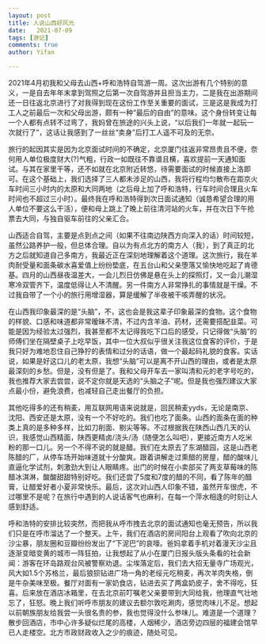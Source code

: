 ```yaml
---
layout: post
title: 人说山西好风光
date:   2021-07-09
tags: [游记]
comments: true
author: Yifan

---
```


2021年4月初我和父母去山西+呼和浩特自驾游一周。这次出游有几个特别的意义，一是自去年年末拿到驾照之后第一次自驾游并且担当主力，二是我在出游期间还一日往返北京进行了对我得到现在这份工作至关重要的面试，三是这是我成为打工人之前最后一次和父母出游，颇有一种“最后的自由”的意味。这个身份转变让每一个人都有点转不过弯了，我妈曾在旅途的兴头上说，“以后我们一年就一起玩一次就行了”，这话让我感到了一丝丝“卖身”后打工人遥不可及的无奈。

旅行的起因其实是因为北京面试时间的不确定，北京厦门往返非常昂贵且不便，奈何用人单位极度财大(?)气粗，行政一如既往不靠谱且横，喜欢提前一天通知面试。与其在家里干等，还不如就在北京附近转悠，待需要面试的时候直接上洛即可。在这个基础上，我们选择了三人都未涉足的山西，我将行程均匀散布在距京火车时间三小时内的太原和大同两地（之后母上加了呼和浩特，行车时间合理且火车时间也不超过三小时）。最终我在呼和浩特得到次日面试通知（诚恳希望合理的用人单位不要这么干活），便和母上跳上了晚上前往清河站的火车，并在次日下午抢票去大同，与独自驱车前往的父亲汇合。

山西适合自驾，主要是点到点之间（如果不往南边陕西方向深入的话）时间较短，虽然公路养护一般，但总体合理。自以为有点北方的南方人（我），到了真正的北方之后就知道自己多南方，我最近正在深刻地理解着这个道理。这次旅行，我在羊肉耐受量和面条碳水喜爱值上纷纷垫底，在五台山和父亲堕落又愉快地吃起了肯德基。四月的山西昼夜温差大，一会儿烈日仿佛是悬在头上的探照灯，又一会儿潮湿寒冷双管齐下，温度低得让人不清醒。另一件南方人非常挣扎的事情就是干燥。不过我自带了一个小的旅行用增湿器，算是缓解了半夜被干咳弄醒的状况。

在山西我印象最深的是“头脑”，不，这也会是我这辈子印象最深的食物。这个食物的样貌、口感和味道都非常暧昧不清，不过内含羊油、药材，还需要搭配韭菜。可能是因为经验太过强烈，我甚至都不太记得我吃下口后的感受，只记得做“头脑”的师傅们坐在隔壁桌子上吃早饭，其中一位大叔似乎很关注我这位食客的评价，于是我只好为难地忍住自己狰狞的表情和过分的话语，做一个最起码礼貌的食客。实话说，如果是好这口儿的老太原，我想“头脑”可以是离不开山西的理由，或者是太原最深刻的乡愁。但是，没有但是了。我和父母开车去一家叫清和元的老字号吃的，我也推荐大家去尝尝，说不定你就是天选的“头脑之子”呢。但是我也强烈建议大家点最小份，避免浪费，也减轻自己走出餐厅的负担。

其他吃得多的还有稍麦，用互联网用语来说就是，回民稍麦yyds，无论是南京、沈阳、西安还是太原，没有一个不好吃的。我们也吃了面条。山西的面条在面的种类上真的是多种多样，比如刀削面、剔尖等等。不过根据我在陕西山西几天的认识，我感觉山西精面，陕西更精卤/浇头/汤（随便怎么叫吧），更接近南方人吃米粉的那一口儿。另一个不得不说的就是醋。我们在太原去了东湖醋园，这是山西老陈醋的厂，从停车场开始味道就十分酸爽。跟着讲解走过熏醋的房屋，醋的酸味儿直逼化学试剂，刺激劲大到让人眼睛疼。出门的时候在小卖部买了两支草莓味的陈醋冰淇淋，酸酸甜甜特别好吃。我们还尝了5度和7度的醋的不同，看了陈年的醋膏，让醋爱好者小夏非常快乐。最后，这次对山西人印象不错，虽然开车很虎，不过哪里不是呢？在旅行中遇到的人说话客气也麻利，在每一个萍水相逢的时刻让人感到舒适。

呼和浩特的安排比较突然，而把我从呼市拽去北京的面试通知也毫无预告，所以我们只是在呼市溜达了一个整天。上午，我们在酒店的房间阳台上观看了吹向北京的沙尘暴，朋友圈和豆瓣纷纷发出了“下泥巴”的哀嚎。爸妈拿着手机对着漫天沙尘且逐渐变暗变黄的城市一阵狂拍，让我想起了从小在厦门日报头版头条看的社会新闻：游客在环岛路观台风被警察劝退。尘埃落定后，我们去大招无量寺广场观光，风大如1.5个苏格兰，最后狼狈钻进广场一角的老绥元吃稍麦，再次羊肉失格，倒是牛杂美味至极。餐厅对面有一家奶食店，钻进去买了两盒奶皮子，舍不得吃，狂喜。后来放在酒店冰箱里，在去北京前叮嘱老父亲要带到大同给我，他理直气壮地忘了，狂怒。晚上我们听呼市朋友的建议去额尔敦吃涮肉，感觉肉味儿不足。想起以前朝族朋友给我尝一头很名贵的参，我也觉得没什么参味儿。难道是一个道理？散步回酒店，市中心许多疑似烂尾的高楼，人烟稀少，酒店旁边四层的福建会馆早已人走楼空。北方市政财政收入之少的痕迹，随处可见。
